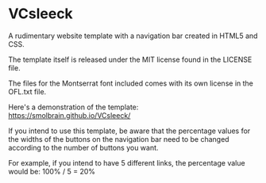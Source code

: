 # VCsleeck
A rudimentary website template with a navigation bar created in HTML5 and CSS.

The template itself is released under the MIT license found in the LICENSE file.

The files for the Montserrat font included comes with its own license in the OFL.txt file.

Here's a demonstration of the template: https://smolbrain.github.io/VCsleeck/

If you intend to use this template, be aware that the percentage values
for the widths of the buttons on the navigation bar need to be changed according
to the number of buttons you want.

For example, if you intend to have 5 different links, the percentage value would be:
100% / 5 = 20%
